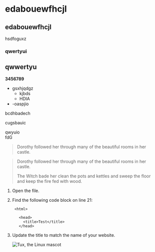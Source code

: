 # edabouewfhcjl
## edabouewfhcjl
hsdfoguxz

### qwertyui

qwwertyu
--
**3456789**
- gsxhjqdgz
  - kjbds
  - HDIA
- -oaspjio

bcdhbadech

cugsbauic

qwyuio   
fdG
> Dorothy followed her through many of the beautiful rooms in her castle.

> Dorothy followed her through many of the beautiful rooms in her castle.
>
> The Witch bade her clean the pots and kettles and sweep the floor and keep the fire fed with wood.

1. Open the file.
2. Find the following code block on line 21:

        <html>

          <head>
            <title>Test</title>
          </head>

3. Update the title to match the name of your website.

   ![Tux, the Linux mascot](/assets/images/tux.png)
